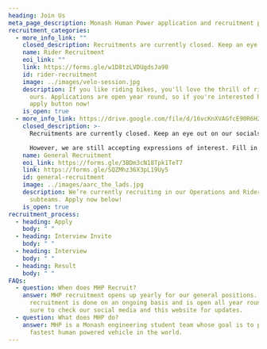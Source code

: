 ```yaml
---
heading: Join Us
meta_page_description: Monash Human Power application and recruitment page
recruitment_categories:
  - more_info_link: ""
    closed_description: Recruitments are currently closed. Keep an eye out on our socials!
    name: Rider Recruitment
    eoi_link: ""
    link: https://forms.gle/w1D8tzLVDUgdsJa98
    id: rider-recruitment
    image: ../images/velo-session.jpg
    description: If you like riding bikes, you'll love the thrill of riding one of
      ours. Applications are open year round, so if you're interested hit the
      apply button now!
    is_open: true
  - more_info_link: https://drive.google.com/file/d/16vcKnXVAGfcE90R6H2I1DYJocTa5gdcW/view?usp=sharing
    closed_description: >-
      Recruitments are currently closed. Keep an eye out on our socials!

      However, we are still accepting expressions of interest. Fill in this form!
    name: General Recruitment
    eoi_link: https://forms.gle/3BDm3cN18Tpk1TeT7
    link: https://forms.gle/SQZMhz36X3pL19Uy5
    id: general-recruitment
    image: ../images/aarc_the_lads.jpg
    description: We’re currently recruiting in our Operations and Rider Development
      subteams. Apply now below!
    is_open: true
recruitment_process:
  - heading: Apply
    body: " "
  - heading: Interview Invite
    body: " "
  - heading: Interview
    body: " "
  - heading: Result
    body: " "
FAQs:
  - question: When does MHP Recruit?
    answer: MHP recruitment opens up yearly for our general positions. Rider
      recruitment is done on an ongoing basis and is open all year round. Be
      sure to check our social media and this website for updates.
  - question: What does MHP do?
    answer: MHP is a Monash engineering student team whose goal is to produce the
      fastest human powered vehicle in the world.
---
```

